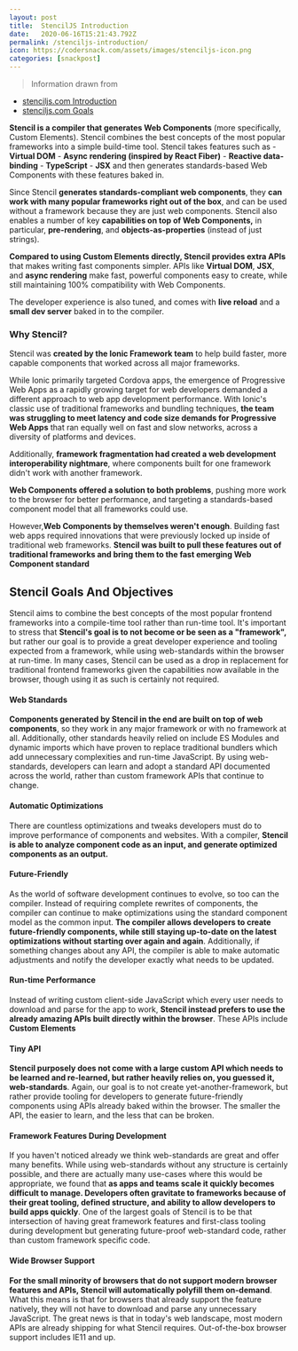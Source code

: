 ```yaml
---
layout: post
title:  StencilJS Introduction
date:   2020-06-16T15:21:43.792Z
permalink: /stenciljs-introduction/
icon: https://codersnack.com/assets/images/stenciljs-icon.png
categories: [snackpost]
---
```


> Information drawn from 
- [stenciljs.com Introduction](https://stenciljs.com/docs/introduction)
- [stenciljs.com Goals](https://stenciljs.com/docs/goals-and-objectives)

**Stencil is a compiler that generates Web Components** (more specifically, Custom Elements). Stencil combines the best concepts of the most popular frameworks into a simple build-time tool.
Stencil takes features such as
	- **Virtual DOM**
	- **Async rendering (inspired by React Fiber)**
	- **Reactive data-binding**
	- **TypeScript**
	- **JSX**
and then generates standards-based Web Components with these features baked in.

Since Stencil **generates standards-compliant web components**, they **can work with many popular frameworks right out of the box**, and can be used without a framework because they are just web components. Stencil also enables a number of key **capabilities on top of Web Components,** in particular, **pre-rendering**, and **objects-as-properties** (instead of just strings).

**Compared to using Custom Elements directly, Stencil provides extra APIs** that makes writing fast components simpler. APIs like **Virtual DOM**, **JSX**, and **async rendering** make fast, powerful components easy to create, while still maintaining 100% compatibility with Web Components.

The developer experience is also tuned, and comes with **live reload** and a **small dev server** baked in to the compiler.

### Why Stencil?

Stencil was **created by the Ionic Framework team** to help build faster, more capable components that worked across all major frameworks.

While Ionic primarily targeted Cordova apps, the emergence of Progressive Web Apps as a rapidly growing target for web developers demanded a different approach to web app development performance. With Ionic's classic use of traditional frameworks and bundling techniques, **the team was struggling to meet latency and code size demands for Progressive Web Apps** that ran equally well on fast and slow networks, across a diversity of platforms and devices.

Additionally, **framework fragmentation had created a web development interoperability nightmare**, where components built for one framework didn't work with another framework.

**Web Components offered a solution to both problems**, pushing more work to the browser for better performance, and targeting a standards-based component model that all frameworks could use.

However,**Web Components by themselves weren't enough**. Building fast web apps required innovations that were previously locked up inside of traditional web frameworks. **Stencil was built to pull these features out of traditional frameworks and bring them to the fast emerging Web Component standard**

## Stencil Goals And Objectives
Stencil aims to combine the best concepts of the most popular frontend frameworks into a compile-time tool rather than run-time tool. It's important to stress that **Stencil's goal is to not become or be seen as a "framework",** but rather our goal is to provide a great developer experience and tooling expected from a framework, while using web-standards within the browser at run-time. In many cases, Stencil can be used as a drop in replacement for traditional frontend frameworks given the capabilities now available in the browser, though using it as such is certainly not required.

#### Web Standards
**Components generated by Stencil in the end are built on top of web components**, so they work in any major framework or with no framework at all. Additionally, other standards heavily relied on include ES Modules and dynamic imports which have proven to replace traditional bundlers which add unnecessary complexities and run-time JavaScript. By using web-standards, developers can learn and adopt a standard API documented across the world, rather than custom framework APIs that continue to change.

#### Automatic Optimizations
There are countless optimizations and tweaks developers must do to improve performance of components and websites. With a compiler, **Stencil is able to analyze component code as an input, and generate optimized components as an output.**

#### Future-Friendly
As the world of software development continues to evolve, so too can the compiler. Instead of requiring complete rewrites of components, the compiler can continue to make optimizations using the standard component model as the common input. **The compiler allows developers to create future-friendly components, while still staying up-to-date on the latest optimizations without starting over again and again**. Additionally, if something changes about any API, the compiler is able to make automatic adjustments and notify the developer exactly what needs to be updated.

#### Run-time Performance
Instead of writing custom client-side JavaScript which every user needs to download and parse for the app to work, **Stencil instead prefers to use the already amazing APIs built directly within the browser**. These APIs include **Custom Elements**

#### Tiny API
**Stencil purposely does not come with a large custom API which needs to be learned and re-learned, but rather heavily relies on, you guessed it, web-standards**. Again, our goal is to not create yet-another-framework, but rather provide tooling for developers to generate future-friendly components using APIs already baked within the browser. The smaller the API, the easier to learn, and the less that can be broken.

#### Framework Features During Development
If you haven't noticed already we think web-standards are great and offer many benefits. While using web-standards without any structure is certainly possible, and there are actually many use-cases where this would be appropriate, we found that **as apps and teams scale it quickly becomes difficult to manage. Developers often gravitate to frameworks because of their great tooling, defined structure, and ability to allow developers to build apps quickly**. One of the largest goals of Stencil is to be that intersection of having great framework features and first-class tooling during development but generating future-proof web-standard code, rather than custom framework specific code.

#### Wide Browser Support
**For the small minority of browsers that do not support modern browser features and APIs, Stencil will automatically polyfill them on-demand**. What this means is that for browsers that already support the feature natively, they will not have to download and parse any unnecessary JavaScript. The great news is that in today's web landscape, most modern APIs are already shipping for what Stencil requires. Out-of-the-box browser support includes IE11 and up.
